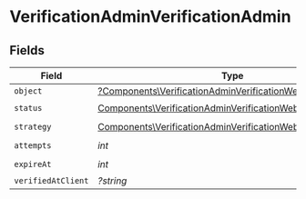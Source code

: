 # VerificationAdminVerificationAdmin


## Fields

| Field                                                                                                                                    | Type                                                                                                                                     | Required                                                                                                                                 | Description                                                                                                                              |
| ---------------------------------------------------------------------------------------------------------------------------------------- | ---------------------------------------------------------------------------------------------------------------------------------------- | ---------------------------------------------------------------------------------------------------------------------------------------- | ---------------------------------------------------------------------------------------------------------------------------------------- |
| `object`                                                                                                                                 | [?Components\VerificationAdminVerificationWeb3WalletObject](../../Models/Components/VerificationAdminVerificationWeb3WalletObject.md)    | :heavy_minus_sign:                                                                                                                       | N/A                                                                                                                                      |
| `status`                                                                                                                                 | [Components\VerificationAdminVerificationWeb3WalletStatus](../../Models/Components/VerificationAdminVerificationWeb3WalletStatus.md)     | :heavy_check_mark:                                                                                                                       | N/A                                                                                                                                      |
| `strategy`                                                                                                                               | [Components\VerificationAdminVerificationWeb3WalletStrategy](../../Models/Components/VerificationAdminVerificationWeb3WalletStrategy.md) | :heavy_check_mark:                                                                                                                       | N/A                                                                                                                                      |
| `attempts`                                                                                                                               | *int*                                                                                                                                    | :heavy_check_mark:                                                                                                                       | N/A                                                                                                                                      |
| `expireAt`                                                                                                                               | *int*                                                                                                                                    | :heavy_check_mark:                                                                                                                       | N/A                                                                                                                                      |
| `verifiedAtClient`                                                                                                                       | *?string*                                                                                                                                | :heavy_minus_sign:                                                                                                                       | N/A                                                                                                                                      |